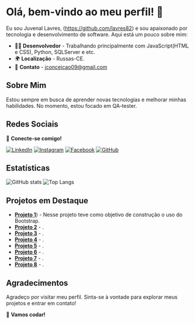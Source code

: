 # Olá, bem-vindo ao meu perfil! 👋

Eu sou Juvenal Lavres, (https://github.com/lavres82) e sou apaixonado por tecnologia e desenvolvimento de software. Aqui está um pouco sobre mim:

- 🧑‍💻 **Desenvolvedor** - Trabalhando principalmente com JavaScript(HTML e CSS), Python, SQLServer e etc.
- 🌍 **Localização** - Russas-CE.
- 💬 **Contato** - jconceicao09@gmail.com

## Sobre Mim

Estou sempre em busca de aprender novas tecnologias e melhorar minhas habilidades. No momento, estou focado em QA-tester.

## Redes Sociais

📱 **Conecte-se comigo!**

[![LinkedIn](https://img.shields.io/badge/LinkedIn-blue?style=flat&logo=linkedin)](https://www.linkedin.com/in/juvenal-da-costa-lavres-da-coneição-8b5a0133/)
[![Instagram](https://img.shields.io/badge/Instagram-purple?style=flat&logo=instagram)](https://www.instagram.com/lavres.juvenal)
[![Facebook](https://img.shields.io/badge/Facebook-blue?style=flat&logo=facebook)](https://www.facebook.com/juvenal.daconceicao)
[![GitHub](https://img.shields.io/badge/GitHub-black?style=flat&logo=github)](https://github.com/lavres82)

## Estatísticas

![GitHub stats](https://github-readme-stats.vercel.app/api?username=lavres82&show_icons=true&count_private=true&hide_title=true&hide=prs&theme=radical)
![Top Langs](https://github-readme-stats.vercel.app/api/top-langs/?username=lavres82&hide_title=true&layout=compact&theme=radical)

## Projetos em Destaque

- [**Projeto 1**](https://github.com/lavres82/atividade_bootstrap)) - Nesse projeto teve como objetivo de construção o uso do Bootstrap.
- [**Projeto 2**](https://github.com/lavres82/clonenetflix) - .
- [**Projeto 3**](https://github.com/lavres82/pagina_web1) - .
- [**Projeto 4**](https://github.com/lavres82/projeto2) - .
- [**Projeto 5**](https://github.com/lavres82/projeto3) - .
- [**Projeto 6**](https://github.com/lavres82/projetoApi) - .
- [**Projeto 7**](https://github.com/lavres82/NETFLIX-clone) - .
- [**Projeto 8**](https://github.com/lavres82/Tarefas-Diarias) - .

## Agradecimentos

Agradeço por visitar meu perfil. Sinta-se à vontade para explorar meus projetos e entrar em contato!

🚀 **Vamos codar!**

